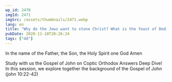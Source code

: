 ```yaml
---
wp_id: 2470
imgId: 2471
imgSrc: /assets/thumbnails/2471.webp
lang: en
title: "Why do the Jews want to stone Christ? What is the feast of Dedication? by Fr. Gabriel Wissa"
pubDate: 2020-11-10T20:26:24
tags: ["dd"]
---
```


<!-- page: 6 -->

<p>In the name of the Father, the Son, the Holy Spirit one God Amen</p>
<p>Study with us the Gospel of John on Coptic Orthodox Answers Deep Dive! In this session, we explore together the background of the Gospel of John (john 10:22-42)</p>
